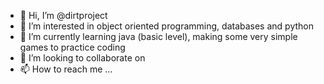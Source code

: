 - 👋 Hi, I’m @dirtproject
- 👀 I’m interested in object oriented programming, databases and python
- 🌱 I’m currently learning java (basic level), making some very simple games to practice coding
- 💞️ I’m looking to collaborate on 
- 📫 How to reach me ...

<!---
dirtproject/dirtproject is a ✨ special ✨ repository because its `README.md` (this file) appears on your GitHub profile.
You can click the Preview link to take a look at your changes.
--->
